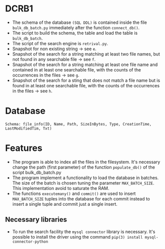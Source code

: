 # DCRB1
- The schema of the database ```(SQL DDL)``` is contained inside the file ```bulk_db_batch.py``` immediately after the function ```connect_db()```.
- The script to build the schema, the table and load the table is ```bulk_db_batch```.
- The script of the search engine is ```retrival.py```.
- Snapshot for non existing string $\rightarrow$ see ```e```.
- Snapshot of the search for a string matching at least two file names, but not found in any searchable file $\rightarrow$ see ```f```.
- Snapshot of the search for a string matching at least one file name and contained in at least one searchable file, with the counts of the occurrences in the files $\rightarrow$ see ```g```.
- Snapshot of the search for a sting that does not match a file name but is found in at least one searchable file, with the counts of the occurrences in the files $\rightarrow$ see ```h```.
# Database
```Schema: file_info(ID, Name, Path, SizeInBytes, Type, CreationTime, LastModifiedTim, Txt)```
# Features
* The program is able to index all the files in the filesystem. It's necessary change the path (first parameter) of the function ```populate_db()``` of the script bulk_db_batch.py
* The program implement a functionality to load the database in batches. The size of the batch is chosen tuning the parameter ```MAX_BATCH_SIZE```. This implementation avoid to saturate the RAM.
* The functions ```executemany()``` and ```commit()``` are used to insert ```MAX_BATCH_SIZE``` tuples into the database for each commit instead to insert a single tuple and commit just a single insert.
## Necessary libraries
* To run the search facility the ```mysql connector``` library is necessary. It's possible to install the driver using the command ```pip(3) install mysql-connector-python```
